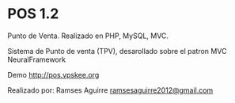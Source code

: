 POS 1.2
=======

Punto de Venta. Realizado en PHP, MySQL, MVC.

Sistema de Punto de venta (TPV), desarollado sobre el patron MVC NeuralFramework

Demo
http://pos.vpskee.org

Realizado por:
Ramses Aguirre
ramsesaguirre2012@gmail.com

